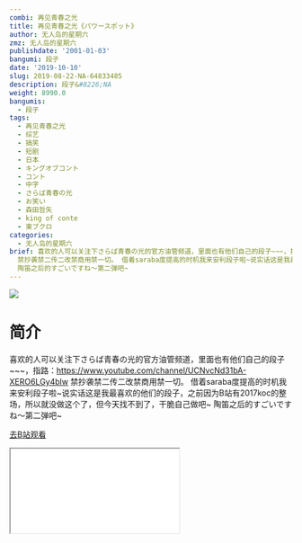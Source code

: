 ```yaml
---
combi: 再见青春之光
title: 再见青春之光《パワースポット》
author: 无人岛的星期六
zmz: 无人岛的星期六
publishdate: '2001-01-03'
bangumi: 段子
date: '2019-10-10'
slug: 2019-08-22-NA-64833485
description: 段子&#8226;NA
weight: 8990.0
bangumis:
  - 段子
tags:
  - 再见青春之光
  - 综艺
  - 搞笑
  - 短剧
  - 日本
  - キングオブコント
  - コント
  - 中字
  - さらば青春の光
  - お笑い
  - 森田哲矢
  - king of conte
  - 東ブクロ
categories:
  - 无人岛的星期六
brief: 喜欢的人可以关注下さらば青春の光的官方油管频道，里面也有他们自己的段子~~~，指路：https://www.youtube.com/channel/UCNvcNd31bA-XERO6LGy4blw
  禁抄袭禁二传二改禁商用禁一切。 借着saraba度提高的时机我来安利段子啦~说实话这是我最喜欢的他们的段子，之前因为B站有2017koc的整场，所以就没做这个了，但今天找不到了，干脆自己做吧~
  陶笛之后的すごいですね〜第二弹吧~
---
```

![](https://raw.githubusercontent.com/tcgriffith/owaraisite/master/static/tmpimg/fb7aa64ffefe9fbb48c0b0d449e9aae045de0830.jpg.480.jpg)
# 简介  
喜欢的人可以关注下さらば青春の光的官方油管频道，里面也有他们自己的段子~~~，指路：https://www.youtube.com/channel/UCNvcNd31bA-XERO6LGy4blw
禁抄袭禁二传二改禁商用禁一切。
借着saraba度提高的时机我来安利段子啦~说实话这是我最喜欢的他们的段子，之前因为B站有2017koc的整场，所以就没做这个了，但今天找不到了，干脆自己做吧~
陶笛之后的すごいですね〜第二弹吧~  

[去B站观看](https://www.bilibili.com/video/av64833485/)
<div class ="resp-container"><iframe class="testiframe" src="//player.bilibili.com/player.html?aid=64833485"", scrolling="no", allowfullscreen="true" > </iframe></div> 
